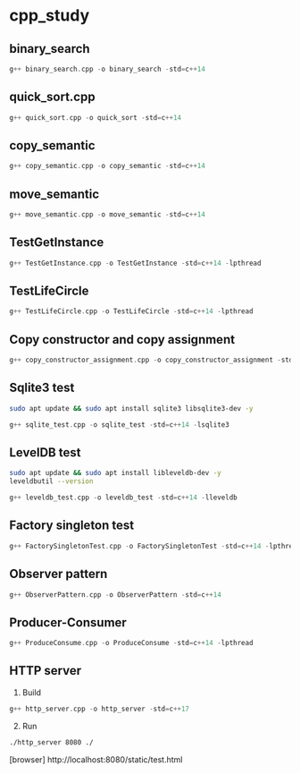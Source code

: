 # cpp_study

## binary_search
``` c++
g++ binary_search.cpp -o binary_search -std=c++14
```

## quick_sort.cpp
``` c++
g++ quick_sort.cpp -o quick_sort -std=c++14
```

## copy_semantic
``` c++
g++ copy_semantic.cpp -o copy_semantic -std=c++14
```

## move_semantic
``` c++
g++ move_semantic.cpp -o move_semantic -std=c++14
```

## TestGetInstance
``` c++
g++ TestGetInstance.cpp -o TestGetInstance -std=c++14 -lpthread
```

## TestLifeCircle
``` c++
g++ TestLifeCircle.cpp -o TestLifeCircle -std=c++14 -lpthread
```

## Copy constructor and copy assignment
``` c++
g++ copy_constructor_assignment.cpp -o copy_constructor_assignment -std=c++14
```

## Sqlite3 test
```bash
sudo apt update && sudo apt install sqlite3 libsqlite3-dev -y
```
``` c++
g++ sqlite_test.cpp -o sqlite_test -std=c++14 -lsqlite3
```

## LevelDB test
```bash
sudo apt update && sudo apt install libleveldb-dev -y
leveldbutil --version
```
``` c++
g++ leveldb_test.cpp -o leveldb_test -std=c++14 -lleveldb
```

## Factory singleton test
``` c++
g++ FactorySingletonTest.cpp -o FactorySingletonTest -std=c++14 -lpthread
```

## Observer pattern
``` c++
g++ ObserverPattern.cpp -o ObserverPattern -std=c++14
```

## Producer-Consumer
``` c++
g++ ProduceConsume.cpp -o ProduceConsume -std=c++14 -lpthread
```

## HTTP server
1. Build
``` c++
g++ http_server.cpp -o http_server -std=c++17
```
2. Run
```bash
./http_server 8080 ./
```
[browser]
http://localhost:8080/static/test.html